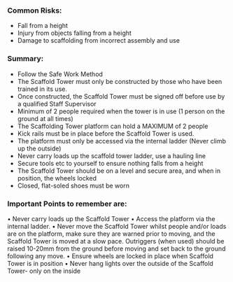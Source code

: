 ### Common Risks:
- Fall from a height
- Injury from objects falling from a height
- Damage to scaffolding from incorrect assembly and use 

### Summary:
- Follow the Safe Work Method
- The Scaffold Tower must only be constructed by those who have been trained in its use.
- Once constructed, the Scaffold Tower must be signed off before use by a qualified Staff Supervisor
- Minimum of 2 people required when the tower is in use (1 person on the ground at all times)
- The Scaffolding Tower platform can hold a MAXIMUM of 2 people
- Kick rails must be in place before the Scaffold Tower is used.
- The platform must only be accessed via the internal ladder (Never climb up the outside)
- Never carry loads up the scaffold tower ladder, use a hauling line
- Secure tools etc to yourself to ensure nothing falls from a height
- The Scaffold Tower should be on a level and secure area, and when in position, the wheels locked
- Closed, flat-soled shoes must be worn

### Important Points to remember are:
• Never carry loads up the Scaffold Tower
• Access the platform via the internal ladder.
• Never move the Scaffold Tower whilst people and/or loads are on the platform, make sure they are warned prior to moving, and the Scaffold Tower is moved at a slow pace. Outriggers (when used) should be raised 10-20mm from the ground before moving and set back to the ground following any move.
• Ensure wheels are locked in place when Scaffold Tower is in position
• Never hang lights over the outside of the Scaffold Tower- only on the inside

